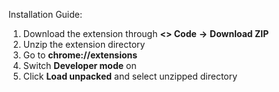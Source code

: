 Installation Guide:
1. Download the extension through **<> Code** **→** **Download ZIP**
2. Unzip the extension directory
3. Go to **chrome://extensions**
4. Switch **Developer mode** on
5. Click **Load unpacked** and select unzipped directory
